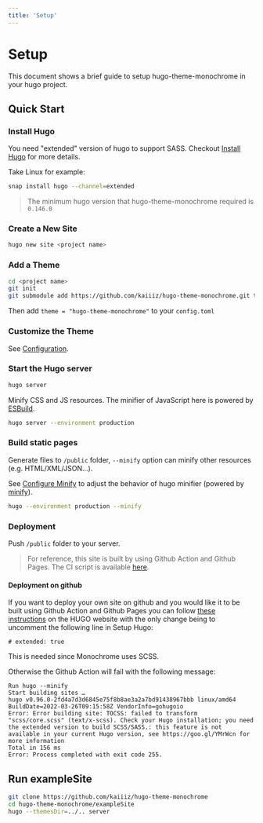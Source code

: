 ```yaml
---
title: 'Setup'
---
```


# Setup

This document shows a brief guide to setup hugo-theme-monochrome in your hugo project.

## Quick Start

### Install Hugo

You need "extended" version of hugo to support SASS. Checkout [Install Hugo](https://gohugo.io/getting-started/installing/) for more details.

Take Linux for example:

```bash
snap install hugo --channel=extended
```

> The minimum hugo version that hugo-theme-monochrome required is `0.146.0`

### Create a New Site

```bash
hugo new site <project name>
```

### Add a Theme

```bash
cd <project name>
git init
git submodule add https://github.com/kaiiiz/hugo-theme-monochrome.git themes/hugo-theme-monochrome
```

Then add `theme = "hugo-theme-monochrome"` to your `config.toml`

### Customize the Theme

See [Configuration](/hugo-theme-monochrome/configuration/).

### Start the Hugo server

```bash
hugo server
```

Minify CSS and JS resources. The minifier of JavaScript here is powered by [ESBuild](https://github.com/evanw/esbuild).

```bash
hugo server --environment production
```

### Build static pages

Generate files to `/public` folder, `--minify` option can minify other resources (e.g. HTML/XML/JSON...).

See [Configure Minify](https://gohugo.io/getting-started/configuration/#configure-minify) to adjust the behavior of hugo minifier (powered by [minify](https://github.com/tdewolff/minify)).

```bash
hugo --environment production --minify
```

### Deployment

Push `/public` folder to your server.

> For reference, this site is built by using Github Action and Github Pages. The CI script is available [here](https://github.com/kaiiiz/hugo-theme-monochrome/blob/main/.github/workflows/gh-pages.yml).

#### Deployment on github

If you want to deploy your own site on github and you would like it to be built using Github Action and Github Pages you can follow [these instructions](https://gohugo.io/hosting-and-deployment/hosting-on-github/#build-hugo-with-github-action) on the HUGO website with the only change being to uncomment the following line in Setup Hugo:

```
# extended: true
```

This is needed since Monochrome uses SCSS.

Otherwise the Github Action will fail with the following message:

```
Run hugo --minify
Start building sites … 
hugo v0.96.0-2fd4a7d3d6845e75f8b8ae3a2a7bd91438967bbb linux/amd64 BuildDate=2022-03-26T09:15:58Z VendorInfo=gohugoio
Error: Error building site: TOCSS: failed to transform "scss/core.scss" (text/x-scss). Check your Hugo installation; you need the extended version to build SCSS/SASS.: this feature is not available in your current Hugo version, see https://goo.gl/YMrWcn for more information
Total in 156 ms
Error: Process completed with exit code 255.
```

## Run exampleSite

```bash
git clone https://github.com/kaiiiz/hugo-theme-monochrome
cd hugo-theme-monochrome/exampleSite
hugo --themesDir=../.. server
```
